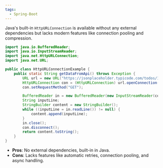 ```yaml
---
tags:
  - Spring-Boot
---
```

Java's built-in `HttpURLConnection` is available without any external dependencies but lacks modern features like connection pooling and compression.

```Java
import java.io.BufferedReader;
import java.io.InputStreamReader;
import java.net.HttpURLConnection;
import java.net.URL;

public class HttpURLConnectionExample {
    public static String getDataFromApi() throws Exception {
        URL url = new URL("https://jsonplaceholder.typicode.com/todos/1");
        HttpURLConnection con = (HttpURLConnection) url.openConnection();
        con.setRequestMethod("GET");

        BufferedReader in = new BufferedReader(new InputStreamReader(con.getInputStream()));
        String inputLine;
        StringBuilder content = new StringBuilder();
        while ((inputLine = in.readLine()) != null) {
            content.append(inputLine);
        }
        in.close();
        con.disconnect();
        return content.toString();
    }
}
```

- **Pros**: No external dependencies, built-in in Java.
- **Cons**: Lacks features like automatic retries, connection pooling, and async handling.